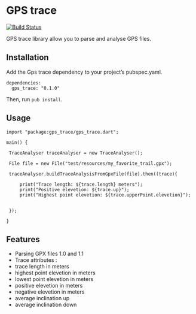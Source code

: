 # GPS trace

[![Build Status](https://drone.io/github.com/GeReinhart/dart-gps-trace/status.png)](https://drone.io/github.com/GeReinhart/dart-gps-trace/latest)

GPS trace library allow you to parse and analyse GPS files.

## Installation

Add the Gps trace dependency to your project’s pubspec.yaml.

    dependencies:
      gps_trace: "0.1.0"

Then, run `pub install`.

## Usage
    
    import "package:gps_trace/gps_trace.dart";
    
    main() {

     TraceAnalyser traceAnalyser = new TraceAnalyser();

     File file = new File("test/resources/my_favorite_trail.gpx"); 

     traceAnalyser.buildTraceAnalysisFromGpxFile(file).then((trace){

         print("Trace length: ${trace.length} meters");
         print("Positive elevetion: ${trace.up}");
         print("Highest point elevetion: ${trace.upperPoint.elevetion}");


     });

    }


## Features

* Parsing GPX files 1.0 and 1.1
* Trace attributes :
 * trace length in meters
 * highest point elevetion in meters
 * lowest point elevetion in meters
 * positive elevetion in meters 
 * negative elevetion in meters 
 * average inclination up
 * average inclination down
